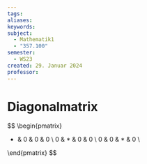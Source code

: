```yaml
---
tags: 
aliases: 
keywords: 
subject:
  - Mathematik1
  - "357.100"
semester:
  - WS23
created: 29. Januar 2024
professor:
---
```

 

# Diagonalmatrix

$$
\begin{pmatrix}
* & 0 & 0 & 0 \\
0 & * & 0 & 0 \\
0 & 0 & * & 0 \\

\end{pmatrix}
$$